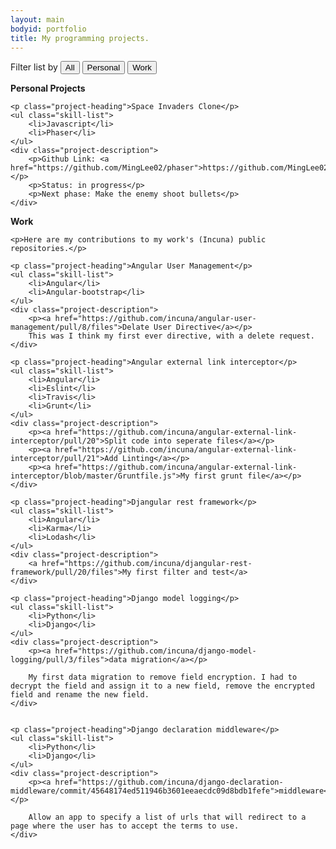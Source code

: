 ```yaml
---
layout: main
bodyid: portfolio
title: My programming projects.
---
```

<script type="text/javascript">
    {% include scripts/portfolio.js %}
</script>

Filter list by <button onClick="showAll()">All</button> <button onClick="filterWork('personal')">Personal</button> <button onClick="filterWork('work')">Work</button>

<div id="personal">
	<b>Personal Projects</b>
	 
	<p class="project-heading">Space Invaders Clone</p>
	<ul class="skill-list">
		<li>Javascript</li>
		<li>Phaser</li>
	</ul>
	<div class="project-description">
		<p>Github Link: <a href="https://github.com/MingLee02/phaser">https://github.com/MingLee02/phaser</a></p>
		<p>Status: in progress</p>
		<p>Next phase: Make the enemy shoot bullets</p>
	</div>
</div>

<div id="work">
	<b>Work</b>

	<p>Here are my contributions to my work's (Incuna) public repositories.</p>

	<p class="project-heading">Angular User Management</p>
	<ul class="skill-list">
		<li>Angular</li>
		<li>Angular-bootstrap</li>
	</ul>
	<div class="project-description">
		<p><a href="https://github.com/incuna/angular-user-management/pull/8/files">Delate User Directive</a></p>
		This was I think my first ever directive, with a delete request.
	</div>

	<p class="project-heading">Angular external link interceptor</p>
	<ul class="skill-list">
		<li>Angular</li>
		<li>Eslint</li>
		<li>Travis</li>
		<li>Grunt</li>
	</ul>
	<div class="project-description">
		<p><a href="https://github.com/incuna/angular-external-link-interceptor/pull/20">Split code into seperate files</a></p>
		<p><a href="https://github.com/incuna/angular-external-link-interceptor/pull/21">Add Linting</a></p>
		<p><a href="https://github.com/incuna/angular-external-link-interceptor/blob/master/Gruntfile.js">My first grunt file</a></p>
	</div>

	<p class="project-heading">Djangular rest framework</p>
	<ul class="skill-list">
		<li>Angular</li>
		<li>Karma</li>
		<li>Lodash</li>
	</ul>
	<div class="project-description">
		<a href="https://github.com/incuna/djangular-rest-framework/pull/20/files">My first filter and test</a>
	</div>

	<p class="project-heading">Django model logging</p>
	<ul class="skill-list">
		<li>Python</li>
		<li>Django</li>
	</ul>
	<div class="project-description">
		<p><a href="https://github.com/incuna/django-model-logging/pull/3/files">data migration</a></p>

		My first data migration to remove field encryption. I had to decrypt the field and assign it to a new field, remove the encrypted field and rename the new field.
	</div>


	<p class="project-heading">Django declaration middleware</p>
	<ul class="skill-list">
		<li>Python</li>
		<li>Django</li>
	</ul>
	<div class="project-description">
		<p><a href="https://github.com/incuna/django-declaration-middleware/commit/45648174ed511946b3601eeaecdc09d8bdb1fefe">middleware</a></p>

		Allow an app to specify a list of urls that will redirect to a page where the user has to accept the terms to use.
	</div>
</div>